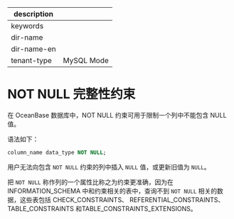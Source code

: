|description||
|---|---|
|keywords||
|dir-name||
|dir-name-en||
|tenant-type|MySQL Mode|

# NOT NULL 完整性约束 

在 OceanBase 数据库中，NOT NULL 约束可用于限制一个列中不能包含 NULL 值。

语法如下：

```sql
column_name data_type NOT NULL;
```

用户无法向包含 `NOT NULL` 约束的列中插入 `NULL` 值，或更新旧值为 `NULL`。

把 `NOT NULL` 称作列的一个属性比称之为约束更准确，因为在 INFORMATION_SCHEMA 中和约束相关的表中，查询不到 `NOT NULL` 相关的数据，这些表包括 CHECK_CONSTRAINTS、 REFERENTIAL_CONSTRAINTS、TABLE_CONSTRAINTS 和TABLE_CONSTRAINTS_EXTENSIONS。
